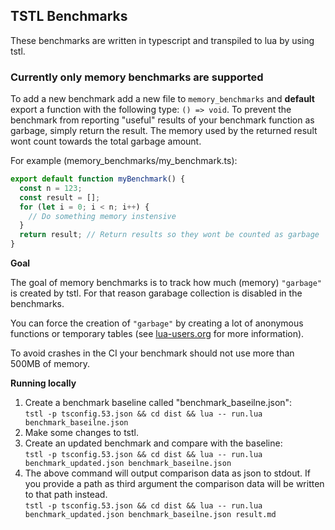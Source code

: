 ## TSTL Benchmarks

These benchmarks are written in typescript and transpiled to lua by using tstl.

### Currently only memory benchmarks are supported

To add a new benchmark add a new file to `memory_benchmarks`
and **default** export a function with the following type: `() => void`.
To prevent the benchmark from reporting "useful" results of your benchmark function as garbage, simply return the result.
The memory used by the returned result wont count towards the total garbage amount.

For example (memory_benchmarks/my_benchmark.ts):

```ts
export default function myBenchmark() {
  const n = 123;
  const result = [];
  for (let i = 0; i < n; i++) {
    // Do something memory instensive
  }
  return result; // Return results so they wont be counted as garbage
}
```

**Goal**

The goal of memory benchmarks is to track how much (memory) `"garbage"` is created by tstl.
For that reason garabage collection is disabled in the benchmarks.

You can force the creation of `"garbage"` by creating a lot of anonymous functions or temporary tables (see [lua-users.org](http://lua-users.org/wiki/OptimisingGarbageCollection) for more information).

To avoid crashes in the CI your benchmark should not use more than 500MB of memory.

**Running locally**

1. Create a benchmark baseline called "benchmark_baseilne.json":  
   `tstl -p tsconfig.53.json && cd dist && lua -- run.lua benchmark_baseilne.json`
2. Make some changes to tstl.
3. Create an updated benchmark and compare with the baseline:  
   `tstl -p tsconfig.53.json && cd dist && lua -- run.lua benchmark_updated.json benchmark_baseilne.json`
4. The above command will output comparison data as json to stdout.
   If you provide a path as third argument the comparison data will be written to that path instead.  
   `tstl -p tsconfig.53.json && cd dist && lua -- run.lua benchmark_updated.json benchmark_baseilne.json result.md`
